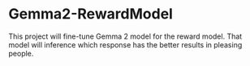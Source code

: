 # Gemma2-RewardModel
This project will fine-tune Gemma 2 model for the reward model. That model will inference which response has the better results in pleasing people.
